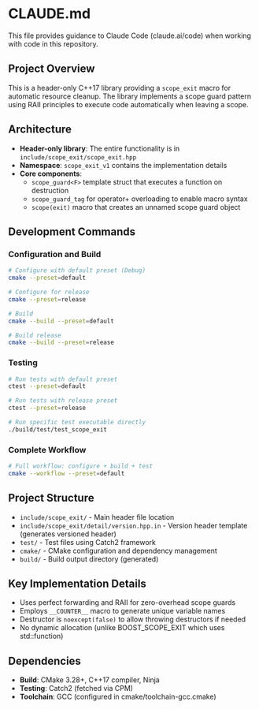 # CLAUDE.md

This file provides guidance to Claude Code (claude.ai/code) when working with code in this repository.

## Project Overview

This is a header-only C++17 library providing a `scope_exit` macro for automatic resource cleanup. The library implements a scope guard pattern using RAII principles to execute code automatically when leaving a scope.

## Architecture

- **Header-only library**: The entire functionality is in `include/scope_exit/scope_exit.hpp`
- **Namespace**: `scope_exit_v1` contains the implementation details
- **Core components**:
  - `scope_guard<F>` template struct that executes a function on destruction
  - `scope_guard_tag` for operator+ overloading to enable macro syntax
  - `scope(exit)` macro that creates an unnamed scope guard object

## Development Commands

### Configuration and Build
```bash
# Configure with default preset (Debug)
cmake --preset=default

# Configure for release
cmake --preset=release

# Build
cmake --build --preset=default

# Build release
cmake --build --preset=release
```

### Testing
```bash
# Run tests with default preset
ctest --preset=default

# Run tests with release preset  
ctest --preset=release

# Run specific test executable directly
./build/test/test_scope_exit
```

### Complete Workflow
```bash
# Full workflow: configure + build + test
cmake --workflow --preset=default
```

## Project Structure

- `include/scope_exit/` - Main header file location
- `include/scope_exit/detail/version.hpp.in` - Version header template (generates versioned header)
- `test/` - Test files using Catch2 framework
- `cmake/` - CMake configuration and dependency management
- `build/` - Build output directory (generated)

## Key Implementation Details

- Uses perfect forwarding and RAII for zero-overhead scope guards
- Employs `__COUNTER__` macro to generate unique variable names
- Destructor is `noexcept(false)` to allow throwing destructors if needed
- No dynamic allocation (unlike BOOST_SCOPE_EXIT which uses std::function)

## Dependencies

- **Build**: CMake 3.28+, C++17 compiler, Ninja
- **Testing**: Catch2 (fetched via CPM)
- **Toolchain**: GCC (configured in cmake/toolchain-gcc.cmake)